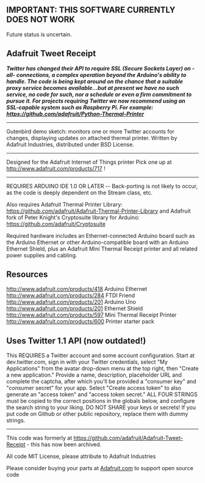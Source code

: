 ## IMPORTANT: THIS SOFTWARE CURRENTLY DOES NOT WORK
Future status is uncertain.  

## Adafruit Tweet Receipt

***Twitter has changed their API to require
SSL (Secure Sockets Layer) on -all- connections, a complex
operation beyond the Arduino's ability to handle.  The code is
being kept around on the chance that a suitable proxy service
becomes available...but at present we have no such service, no
code for such, nor a schedule or even a firm commitment to
pursue it.  For projects requiring Twitter we now recommend
using an SSL-capable system such as Raspberry Pi.  For example:
https://github.com/adafruit/Python-Thermal-Printer***

***

Gutenbird demo sketch: monitors one or more Twitter accounts
for changes, displaying updates on attached thermal printer.
Written by Adafruit Industries, distributed under BSD License.

******************************************************
Designed for the Adafruit Internet of Things printer
Pick one up at http://www.adafruit.com/products/717 !
******************************************************

REQUIRES ARDUINO IDE 1.0 OR LATER -- Back-porting is not likely to
occur, as the code is deeply dependent on the Stream class, etc.

Also requires Adafruit Thermal Printer Library:
  https://github.com/adafruit/Adafruit-Thermal-Printer-Library
and Adafruit fork of Peter Knight's Cryptosuite library for Arduino:
  https://github.com/adafruit/Cryptosuite

Required hardware includes an Ethernet-connected Arduino board such
as the Arduino Ethernet or other Arduino-compatible board with an
Arduino Ethernet Shield, plus an Adafruit Mini Thermal Receipt printer
and all related power supplies and cabling.

## Resources
http://www.adafruit.com/products/418 Arduino Ethernet
http://www.adafruit.com/products/284 FTDI Friend
http://www.adafruit.com/products/201 Arduino Uno
http://www.adafruit.com/products/201 Ethernet Shield
http://www.adafruit.com/products/597 Mini Thermal Receipt Printer
http://www.adafruit.com/products/600 Printer starter pack

## Uses Twitter 1.1 API (now outdated!)
This REQUIRES a Twitter account and some account
configuration.  Start at dev.twitter.com, sign in with your Twitter
credentials, select "My Applications" from the avatar drop-down menu at the
top right, then "Create a new application."  Provide a name, description,
placeholder URL and complete the captcha, after which you'll be provided a
"consumer key" and "consumer secret" for your app.  Select "Create access
token" to also generate an "access token" and "access token secret."
ALL FOUR STRINGS must be copied to the correct positions in the globals below,
and configure the search string to your liking.  DO NOT SHARE your keys or
secrets!  If you put code on Github or other public repository, replace them
with dummy strings.

-------------------------
This code was formerly at https://github.com/adafruit/Adafruit-Tweet-Receipt - this has now been archived.

All code MIT License, please attribute to Adafruit Industries

Please consider buying your parts at [Adafruit.com](https://www.adafruit.com) to support open source code
